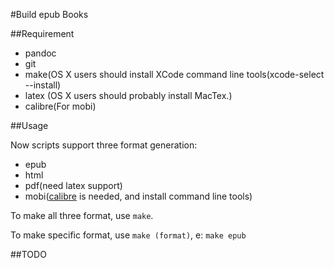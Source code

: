 #Build epub Books

##Requirement
*	pandoc
*	git
*	make(OS X users should install XCode command line tools(xcode-select --install)
*	latex (OS X users should probably install MacTex.)
*	calibre(For mobi)

##Usage

Now scripts support three format generation:

*	epub
*	html
*	pdf(need latex support)
*	mobi([calibre](http://www.calibre-ebook.com/) is needed, and install command line tools)

To make all three format, use `make`.

To make specific format, use `make (format)`, e: `make epub`
	
##TODO

